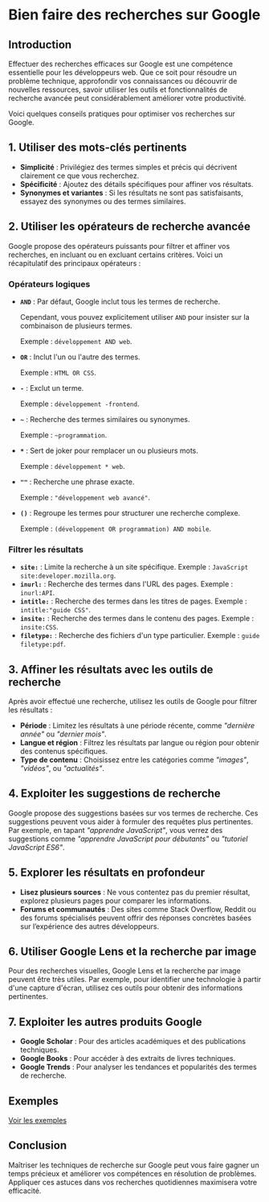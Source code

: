 # Bien faire des recherches sur Google

## Introduction

Effectuer des recherches efficaces sur Google est une compétence essentielle pour les développeurs web. Que ce soit pour résoudre un problème technique, approfondir vos connaissances ou découvrir de nouvelles ressources, savoir utiliser les outils et fonctionnalités de recherche avancée peut considérablement améliorer votre productivité.

Voici quelques conseils pratiques pour optimiser vos recherches sur Google.

## 1. Utiliser des mots-clés pertinents

- **Simplicité** : Privilégiez des termes simples et précis qui décrivent clairement ce que vous recherchez.
- **Spécificité** : Ajoutez des détails spécifiques pour affiner vos résultats.
- **Synonymes et variantes** : Si les résultats ne sont pas satisfaisants, essayez des synonymes ou des termes similaires.

## 2. Utiliser les opérateurs de recherche avancée

Google propose des opérateurs puissants pour filtrer et affiner vos recherches, en incluant ou en excluant certains critères. Voici un récapitulatif des principaux opérateurs :

### **Opérateurs logiques**

- **`AND`** : Par défaut, Google inclut tous les termes de recherche.

  Cependant, vous pouvez explicitement utiliser `AND` pour insister sur la combinaison de plusieurs termes.

  Exemple : `développement AND web`.

- **`OR`** : Inclut l'un ou l'autre des termes.

  Exemple : `HTML OR CSS`.

- **`-`** : Exclut un terme.

  Exemple : `développement -frontend`.

- **`~`** : Recherche des termes similaires ou synonymes.

  Exemple : `~programmation`.

- **`*`** : Sert de joker pour remplacer un ou plusieurs mots.

  Exemple : `développement * web`.

- **`""`** : Recherche une phrase exacte.

  Exemple : `"développement web avancé"`.

- **`()`** : Regroupe les termes pour structurer une recherche complexe.

  Exemple : `(développement OR programmation) AND mobile`.

### **Filtrer les résultats**

- **`site:`** : Limite la recherche à un site spécifique.
  Exemple : `JavaScript site:developer.mozilla.org`.
- **`inurl:`** : Recherche des termes dans l'URL des pages.
  Exemple : `inurl:API`.
- **`intitle:`** : Recherche des termes dans les titres de pages.
  Exemple : `intitle:"guide CSS"`.
- **`insite:`** : Recherche des termes dans le contenu des pages.
  Exemple : `insite:CSS`.
- **`filetype:`** : Recherche des fichiers d'un type particulier.
  Exemple : `guide filetype:pdf`.

## 3. Affiner les résultats avec les outils de recherche

Après avoir effectué une recherche, utilisez les outils de Google pour filtrer les résultats :

- **Période** : Limitez les résultats à une période récente, comme _"dernière année"_ ou _"dernier mois"_.
- **Langue et région** : Filtrez les résultats par langue ou région pour obtenir des contenus spécifiques.
- **Type de contenu** : Choisissez entre les catégories comme _"images"_, _"vidéos"_, ou _"actualités"_.

## 4. Exploiter les suggestions de recherche

Google propose des suggestions basées sur vos termes de recherche. Ces suggestions peuvent vous aider à formuler des requêtes plus pertinentes. Par exemple, en tapant _"apprendre JavaScript"_, vous verrez des suggestions comme _"apprendre JavaScript pour débutants"_ ou _"tutoriel JavaScript ES6"_.

## 5. Explorer les résultats en profondeur

- **Lisez plusieurs sources** : Ne vous contentez pas du premier résultat, explorez plusieurs pages pour comparer les informations.
- **Forums et communautés** : Des sites comme Stack Overflow, Reddit ou des forums spécialisés peuvent offrir des réponses concrètes basées sur l’expérience des autres développeurs.

## 6. Utiliser Google Lens et la recherche par image

Pour des recherches visuelles, Google Lens et la recherche par image peuvent être très utiles. Par exemple, pour identifier une technologie à partir d'une capture d'écran, utilisez ces outils pour obtenir des informations pertinentes.

## 7. Exploiter les autres produits Google

- **Google Scholar** : Pour des articles académiques et des publications techniques.
- **Google Books** : Pour accéder à des extraits de livres techniques.
- **Google Trends** : Pour analyser les tendances et popularités des termes de recherche.

## Exemples

[Voir les exemples](./exemples.md)

## Conclusion

Maîtriser les techniques de recherche sur Google peut vous faire gagner un temps précieux et améliorer vos compétences en résolution de problèmes. Appliquer ces astuces dans vos recherches quotidiennes maximisera votre efficacité.
